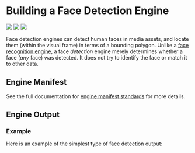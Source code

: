 # Building a Face Detection Engine

![](badge/API/Yes/green)
![](badge/Search/Yes/green)
![](badge/UI/Yes/green)

Face detection engines can detect human faces in media assets, and locate them (within the visual frame) in terms of a bounding polygon.
Unlike a [face recognition engine](/developer/engines/cognitive/biometrics/face-recognition/), a face *detection* engine merely determines whether a face (*any* face) was detected. 
It does not try to identify the face or match it to other data.

## Engine Manifest

<!-- TODO
All face detection engines should specify the following parameters in their build manifest:

| Parameter | Value |
| --------- | ----- |
| `TODO` | `TODO` |
| `TODO` | `TODO` |
-->

<!-- Here is a minimal example `manifest.json` that could apply to a face detection engine: -->

<!--TODO: Define [](manifest.example.json ':include :type=code json')-->

See the full documentation for [engine manifest standards](/developer/engines/standards/engine-manifest/) for more details.

<!-- TODO
## Engine Input

TODO
-->

## Engine Output

### Example
Here is an example of the simplest type of face detection output:

[](vtn-standard.example.json ':include :type=code json')

<!-- TODO    Need this:
> The official engine output json-schema validation contract is available
[here](/schemas/vtn-standard/audio-fingerprint.json ':ignore').
-->
